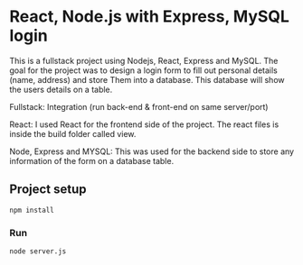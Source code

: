# React, Node.js with Express, MySQL login

This is a fullstack project using Nodejs, React, Express and MySQL. The goal for the
project was to design a login form to fill out personal details (name, address) and store
Them into a database. This database will show the users details on a table. 


Fullstack:
Integration (run back-end & front-end on same server/port)

React:
I used React for the frontend side of the project. 
The react files is inside the build folder called view. 

Node, Express and MYSQL:
This was used for the backend side to store any information of the form
on a database table.  

## Project setup
```
npm install
```

### Run
```
node server.js
```
